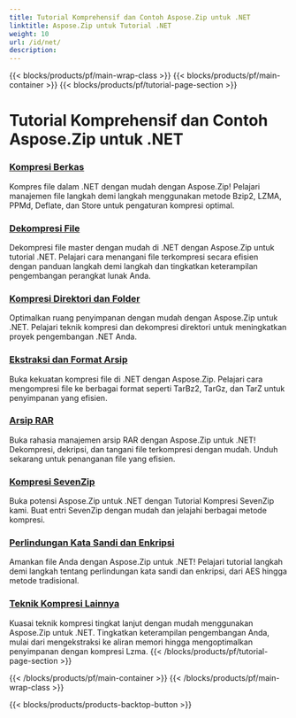 ```yaml
---
title: Tutorial Komprehensif dan Contoh Aspose.Zip untuk .NET
linktitle: Aspose.Zip untuk Tutorial .NET
weight: 10
url: /id/net/
description:
---
```


{{< blocks/products/pf/main-wrap-class >}}
{{< blocks/products/pf/main-container >}}
{{< blocks/products/pf/tutorial-page-section >}}

# Tutorial Komprehensif dan Contoh Aspose.Zip untuk .NET


### [Kompresi Berkas](./file-compression/)
Kompres file dalam .NET dengan mudah dengan Aspose.Zip! Pelajari manajemen file langkah demi langkah menggunakan metode Bzip2, LZMA, PPMd, Deflate, dan Store untuk pengaturan kompresi optimal.
### [Dekompresi File](./file-decompression/)
Dekompresi file master dengan mudah di .NET dengan Aspose.Zip untuk tutorial .NET. Pelajari cara menangani file terkompresi secara efisien dengan panduan langkah demi langkah dan tingkatkan keterampilan pengembangan perangkat lunak Anda.
### [Kompresi Direktori dan Folder](./directory-and-folder-compression/)
Optimalkan ruang penyimpanan dengan mudah dengan Aspose.Zip untuk .NET. Pelajari teknik kompresi dan dekompresi direktori untuk meningkatkan proyek pengembangan .NET Anda.
### [Ekstraksi dan Format Arsip](./archive-extraction-and-formats/)
Buka kekuatan kompresi file di .NET dengan Aspose.Zip. Pelajari cara mengompresi file ke berbagai format seperti TarBz2, TarGz, dan TarZ untuk penyimpanan yang efisien.
### [Arsip RAR](./rar-archive/)
Buka rahasia manajemen arsip RAR dengan Aspose.Zip untuk .NET! Dekompresi, dekripsi, dan tangani file terkompresi dengan mudah. Unduh sekarang untuk penanganan file yang efisien.
### [Kompresi SevenZip](./sevenzip-compression/)
Buka potensi Aspose.Zip untuk .NET dengan Tutorial Kompresi SevenZip kami. Buat entri SevenZip dengan mudah dan jelajahi berbagai metode kompresi.
### [Perlindungan Kata Sandi dan Enkripsi](./password-protection-and-encryption/)
Amankan file Anda dengan Aspose.Zip untuk .NET! Pelajari tutorial langkah demi langkah tentang perlindungan kata sandi dan enkripsi, dari AES hingga metode tradisional. 
### [Teknik Kompresi Lainnya](./other-compression-techniques/)
Kuasai teknik kompresi tingkat lanjut dengan mudah menggunakan Aspose.Zip untuk .NET. Tingkatkan keterampilan pengembangan Anda, mulai dari mengekstraksi ke aliran memori hingga mengoptimalkan penyimpanan dengan kompresi Lzma.
{{< /blocks/products/pf/tutorial-page-section >}}

{{< /blocks/products/pf/main-container >}}
{{< /blocks/products/pf/main-wrap-class >}}

{{< blocks/products/products-backtop-button >}}

